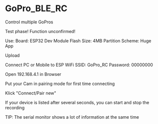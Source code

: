 # GoPro_BLE_RC
Control multiple GoPros

Test phase! Function unconfirmed!

Use:
Board: ESP32 Dev Module
Flash Size: 4MB
Partition Scheme: Huge App

Upload

Connect PC or Mobile to ESP WiFi
SSID: GoPro_RC
Password: 00000000

Open 192.168.4.1 in Browser

Put your Cam in pairing mode for first time connecting

Klick "Connect/Pair new"

If your device is listed after several seconds, you can start and stop the recording

TIP: The serial monitor shows a lot of information at the same time
